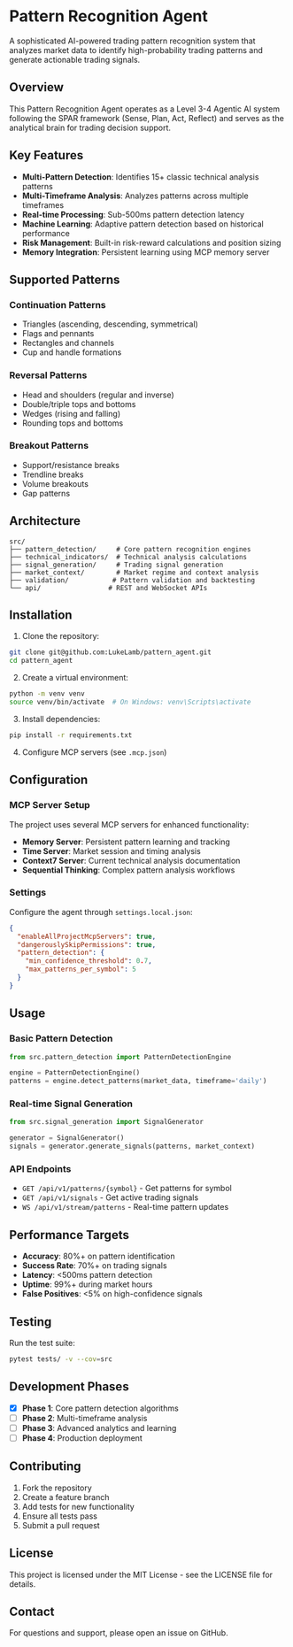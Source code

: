 # Pattern Recognition Agent

A sophisticated AI-powered trading pattern recognition system that analyzes market data to identify high-probability trading patterns and generate actionable trading signals.

## Overview

This Pattern Recognition Agent operates as a Level 3-4 Agentic AI system following the SPAR framework (Sense, Plan, Act, Reflect) and serves as the analytical brain for trading decision support.

## Key Features

- **Multi-Pattern Detection**: Identifies 15+ classic technical analysis patterns
- **Multi-Timeframe Analysis**: Analyzes patterns across multiple timeframes
- **Real-time Processing**: Sub-500ms pattern detection latency
- **Machine Learning**: Adaptive pattern detection based on historical performance
- **Risk Management**: Built-in risk-reward calculations and position sizing
- **Memory Integration**: Persistent learning using MCP memory server

## Supported Patterns

### Continuation Patterns
- Triangles (ascending, descending, symmetrical)
- Flags and pennants
- Rectangles and channels
- Cup and handle formations

### Reversal Patterns
- Head and shoulders (regular and inverse)
- Double/triple tops and bottoms
- Wedges (rising and falling)
- Rounding tops and bottoms

### Breakout Patterns
- Support/resistance breaks
- Trendline breaks
- Volume breakouts
- Gap patterns

## Architecture

```
src/
├── pattern_detection/     # Core pattern recognition engines
├── technical_indicators/  # Technical analysis calculations
├── signal_generation/     # Trading signal generation
├── market_context/        # Market regime and context analysis
├── validation/           # Pattern validation and backtesting
└── api/                 # REST and WebSocket APIs
```

## Installation

1. Clone the repository:
```bash
git clone git@github.com:LukeLamb/pattern_agent.git
cd pattern_agent
```

2. Create a virtual environment:
```bash
python -m venv venv
source venv/bin/activate  # On Windows: venv\Scripts\activate
```

3. Install dependencies:
```bash
pip install -r requirements.txt
```

4. Configure MCP servers (see `.mcp.json`)

## Configuration

### MCP Server Setup

The project uses several MCP servers for enhanced functionality:

- **Memory Server**: Persistent pattern learning and tracking
- **Time Server**: Market session and timing analysis
- **Context7 Server**: Current technical analysis documentation
- **Sequential Thinking**: Complex pattern analysis workflows

### Settings

Configure the agent through `settings.local.json`:

```json
{
  "enableAllProjectMcpServers": true,
  "dangerouslySkipPermissions": true,
  "pattern_detection": {
    "min_confidence_threshold": 0.7,
    "max_patterns_per_symbol": 5
  }
}
```

## Usage

### Basic Pattern Detection

```python
from src.pattern_detection import PatternDetectionEngine

engine = PatternDetectionEngine()
patterns = engine.detect_patterns(market_data, timeframe='daily')
```

### Real-time Signal Generation

```python
from src.signal_generation import SignalGenerator

generator = SignalGenerator()
signals = generator.generate_signals(patterns, market_context)
```

### API Endpoints

- `GET /api/v1/patterns/{symbol}` - Get patterns for symbol
- `GET /api/v1/signals` - Get active trading signals
- `WS /api/v1/stream/patterns` - Real-time pattern updates

## Performance Targets

- **Accuracy**: 80%+ on pattern identification
- **Success Rate**: 70%+ on trading signals
- **Latency**: <500ms pattern detection
- **Uptime**: 99%+ during market hours
- **False Positives**: <5% on high-confidence signals

## Testing

Run the test suite:

```bash
pytest tests/ -v --cov=src
```

## Development Phases

- [x] **Phase 1**: Core pattern detection algorithms
- [ ] **Phase 2**: Multi-timeframe analysis
- [ ] **Phase 3**: Advanced analytics and learning
- [ ] **Phase 4**: Production deployment

## Contributing

1. Fork the repository
2. Create a feature branch
3. Add tests for new functionality
4. Ensure all tests pass
5. Submit a pull request

## License

This project is licensed under the MIT License - see the LICENSE file for details.

## Contact

For questions and support, please open an issue on GitHub.